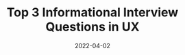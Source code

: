 ---
date: 2022-04-02
draft: true
publisher: nngroup
tags:
  - videos
  - interviewing
  - user-experience
target_url: https://www.youtube.com/watch?v=LHurB-JYXDo
title: Top 3 Informational Interview Questions in UX
---